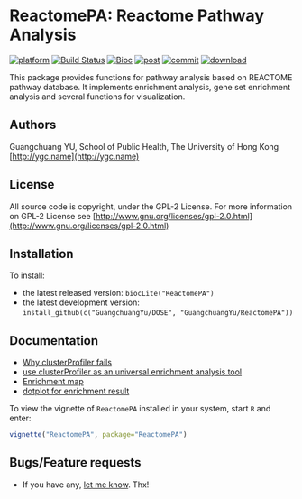 # ReactomePA: Reactome Pathway Analysis

[![platform](http://www.bioconductor.org/shields/availability/devel/ReactomePA.svg)](http://www.bioconductor.org/packages/devel/bioc/html/ReactomePA.html#archives)
[![Build Status](http://www.bioconductor.org/shields/build/devel/bioc/ReactomePA.svg)](http://bioconductor.org/checkResults/devel/bioc-LATEST/ReactomePA/)
[![Bioc](http://www.bioconductor.org/shields/years-in-bioc/ReactomePA.svg)](http://www.bioconductor.org/packages/devel/bioc/html/ReactomePA.html#since)
[![post](http://www.bioconductor.org/shields/posts/ReactomePA.svg)](https://support.bioconductor.org/t/ReactomePA/)
[![commit](http://www.bioconductor.org/shields/commits/bioc/ReactomePA.svg)](http://www.bioconductor.org/packages/devel/bioc/html/ReactomePA.html#svn_source)
[![download](http://www.bioconductor.org/shields/downloads/ReactomePA.svg)](http://bioconductor.org/packages/stats/bioc/ReactomePA.html)


This package provides functions for pathway analysis based on REACTOME pathway database. It implements enrichment analysis, gene set enrichment analysis and several functions for visualization.

## Authors ##

Guangchuang YU, School of Public Health, The University of Hong Kong [http://ygc.name](http://ygc.name)

## License ##

All source code is copyright, under the GPL-2 License.
For more information on GPL-2 License see [http://www.gnu.org/licenses/gpl-2.0.html](http://www.gnu.org/licenses/gpl-2.0.html)

## Installation ##

To install:
 * the latest released version:
   `biocLite("ReactomePA")`
 * the latest development version:
   `install_github(c("GuangchuangYu/DOSE", "GuangchuangYu/ReactomePA"))`



## Documentation ##

+ [Why clusterProfiler fails](http://ygc.name/2014/08/07/why-clusterprofiler-fails/)
+ [use clusterProfiler as an universal enrichment analysis tool](http://ygc.name/2015/05/11/use-clusterprofiler-as-an-universal-enrichment-analysis-tool/)
+ [Enrichment map](http://ygc.name/2014/08/03/enrichment-map/)
+ [dotplot for enrichment result](http://ygc.name/2015/06/23/dotplot-for-enrichment-result/)


To view the vignette of `ReactomePA` installed in your system, start `R` and enter:
```r
vignette("ReactomePA", package="ReactomePA")
```


## Bugs/Feature requests ##

 - If you have any, [let me know](https://github.com/GuangchuangYu/ReactomePA/issues). Thx!
